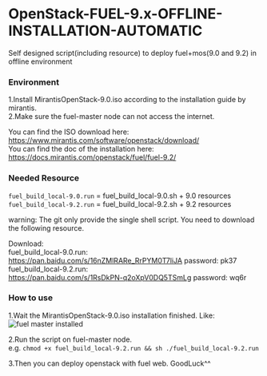 # OpenStack-FUEL-9.x-OFFLINE-INSTALLATION-AUTOMATIC
Self designed script(including resource) to deploy fuel+mos(9.0 and 9.2) in offline environment

### Environment
1.Install MirantisOpenStack-9.0.iso according to the installation guide by mirantis. <br/>
2.Make sure the fuel-master node can not access the internet.

You can find the ISO download here: https://www.mirantis.com/software/openstack/download/<br/>
You can find the doc of the installation here: https://docs.mirantis.com/openstack/fuel/fuel-9.2/<br/>

### Needed Resource
`fuel_build_local-9.0.run` = fuel_build_local-9.0.sh + 9.0 resources<br/>
`fuel_build_local-9.2.run` = fuel_build_local-9.2.sh + 9.2 resources<br/>
  
warning: The git only provide the single shell script. You need to download the following resource.

Download:<br/>
fuel_build_local-9.0.run:<br/>
https://pan.baidu.com/s/16nZMlRARe_RrPYM0T7liJA    password: pk37<br/>
fuel_build_local-9.2.run:<br/>
https://pan.baidu.com/s/1RsDkPN-q2oXpV0DQ5TSmLg    password: wq6r

### How to use
1.Wait the MirantisOpenStack-9.0.iso installation finished. Like:<br/>
![fuel master installed](https://github.com/BalaBalaYi/OpenStack-FUEL-9.x-OFFLINE-INSTALLATION-AUTOMATIC/raw/master/install.png) 

2.Run the script on fuel-master node. <br/>
e.g. `chmod +x fuel_build_local-9.2.run && sh ./fuel_build_local-9.2.run`

3.Then you can deploy openstack with fuel web. GoodLuck^^


